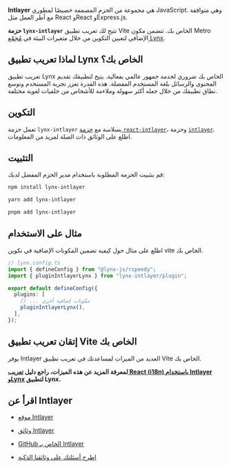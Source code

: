 **Intlayer** هي مجموعة من الحزم المصممة خصيصًا لمطوري JavaScript. وهي متوافقة مع أطر العمل مثل React وReact وExpress.js.

**حزمة `lynx-intlayer`** تتيح لك تعريب تطبيق Vite الخاص بك. تتضمن مكون Metro الإضافي لتعيين التكوين من خلال متغيرات البيئة في [مُجمّع Lynx](https://lynxjs.org/index.html).

## لماذا تعريب تطبيق Lynx الخاص بك؟

تعريب تطبيق Lynx الخاص بك ضروري لخدمة جمهور عالمي بفعالية. يتيح لتطبيقك تقديم المحتوى والرسائل بلغة المستخدم المفضلة. هذه القدرة تعزز تجربة المستخدم وتوسع نطاق تطبيقك من خلال جعله أكثر سهولة وملاءمة للأشخاص من خلفيات لغوية مختلفة.

## التكوين

تعمل حزمة `lynx-intlayer` بسلاسة مع [حزمة `react-intlayer`](https://github.com/aymericzip/intlayer/blob/main/docs/ar/packages/react-intlayer/index.md)، وحزمة [`intlayer`](https://github.com/aymericzip/intlayer/blob/main/docs/ar/packages/intlayer/index.md). اطلع على الوثائق ذات الصلة لمزيد من المعلومات.

## التثبيت

قم بتثبيت الحزمة المطلوبة باستخدام مدير الحزم المفضل لديك:

```bash packageManager="npm"
npm install lynx-intlayer
```

```bash packageManager="yarn"
yarn add lynx-intlayer
```

```bash packageManager="pnpm"
pnpm add lynx-intlayer
```

## مثال على الاستخدام

اطلع على مثال حول كيفية تضمين المكونات الإضافية في تكوين vite الخاص بك.

```ts
// lynx.config.ts
import { defineConfig } from "@lynx-js/rspeedy";
import { pluginIntlayerLynx } from "lynx-intlayer/plugin";

export default defineConfig({
  plugins: [
    // ... مكونات إضافية أخرى
    pluginIntlayerLynx(),
  ],
});
```

## إتقان تعريب تطبيق Vite الخاص بك

يوفر Intlayer العديد من الميزات لمساعدتك في تعريب تطبيق Vite الخاص بك.

**لمعرفة المزيد عن هذه الميزات، راجع دليل [تعريب React (i18n) باستخدام Intlayer وLynx](https://github.com/aymericzip/intlayer/blob/main/docs/ar/intlayer_with_lynx+react.md) لتطبيق Lynx.**

## اقرأ عن Intlayer

- [موقع Intlayer](https://intlayer.org)
- [وثائق Intlayer](https://intlayer.org/docs)
- [GitHub الخاص بـ Intlayer](https://github.com/aymericzip/intlayer)

- [اطرح أسئلتك على وثائقنا الذكية](https://intlayer.org/docs/chat)
